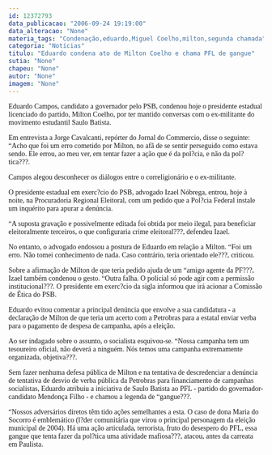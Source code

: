 ```yaml
---
id: 12372793
data_publicacao: "2006-09-24 19:19:00"
data_alteracao: "None"
materia_tags: "Condenação,eduardo,Miguel Coelho,milton,segunda chamada"
categoria: "Notícias"
titulo: "Eduardo condena ato de Milton Coelho e chama PFL de gangue"
sutia: "None"
chapeu: "None"
autor: "None"
imagem: "None"
---
```

<p><P><FONT face=Verdana>Eduardo Campos, candidato a governador pelo PSB, condenou hoje o presidente estadual licenciado do partido, Milton Coelho, por ter mantido conversas com o ex-militante do movimento estudantil Saulo Batista.</FONT></P></p>
<p><P><FONT face=Verdana>Em entrevista a Jorge Cavalcanti, repórter do Jornal do Commercio, disse o seguinte: “Acho que foi um erro cometido por Milton, no afã de se sentir perseguido como estava sendo. Ele errou, ao meu ver, em tentar fazer a ação que é da pol?cia, e não da pol?tica???.</FONT></P></p>
<p><P><FONT face=Verdana>Campos alegou desconhecer os diálogos entre o correligionário e o ex-militante. </FONT></P></p>
<p><P><FONT face=Verdana>O presidente estadual em exerc?cio do PSB, advogado Izael Nóbrega, entrou, hoje à noite, na Procuradoria Regional Eleitoral, com um pedido que a Pol?cia Federal instale um inquérito para apurar a denúncia. </FONT></P></p>
<p><P><FONT face=Verdana>“A suposta gravação e possivelmente editada foi obtida por meio ilegal, para beneficiar eleitoralmente terceiros, o que configuraria crime eleitoral???, defendeu Izael. </FONT></P></p>
<p><P><FONT face=Verdana>No entanto, o advogado endossou a postura de Eduardo em relação a Milton. “Foi um erro. Não tomei conhecimento de nada. Caso contrário, teria orientado ele???, criticou. </FONT></P></p>
<p><P><FONT face=Verdana>Sobre a afirmação de Milton de que teria pedido ajuda de um “amigo agente da PF???, Izael também condenou o gesto. “Outra falha. O policial só pode agir com a permissão institucional???. O presidente em exerc?cio da sigla informou que irá acionar a Comissão de Ética do PSB. </FONT></P></p>
<p><P><FONT face=Verdana>Eduardo evitou comentar a principal denúncia que envolve a sua candidatura - a declaração de Milton de que teria um acerto com a Petrobras para a estatal enviar verba para o pagamento de despesa de campanha, após a eleição. </FONT></P></p>
<p><P><FONT face=Verdana>Ao ser indagado sobre o assunto, o socialista esquivou-se. “Nossa campanha tem um tesoureiro oficial, não deverá a ninguém. Nós temos uma campanha extremamente organizada, objetiva???.</FONT></P></p>
<p><P><FONT face=Verdana>Sem fazer nenhuma defesa pública de Milton e na tentativa de descredenciar a denúncia de tentativa de desvio de verba pública da Petrobras para financiamento de campanhas socialistas, Eduardo atribuiu a iniciativa de Saulo Batista ao PFL - partido do governador-candidato Mendonça Filho - e chamou a legenda de “gangue???. </FONT></P></p>
<p><P><FONT face=Verdana>“Nossos adversários diretos têm tido ações semelhantes a esta. O caso de dona Maria do Socorro é emblemático (l?der comunitária que virou o principal personagem da eleição municipal de 2004). Há uma ação articulada, terrorista, fruto do desespero do PFL, essa gangue que tenta fazer da pol?tica uma atividade mafiosa???, atacou, antes da carreata em Paulista.</FONT></P> </p>
